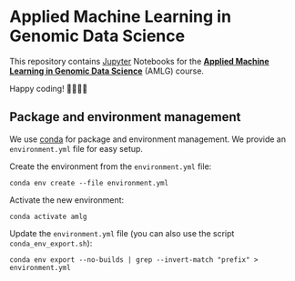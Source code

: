 # Applied Machine Learning in Genomic Data Science

This repository contains [Jupyter](https://jupyter.org) Notebooks for the **[Applied Machine Learning in Genomic Data Science](https://www.tnt.uni-hannover.de/edu/vorlesungen/AMLG/)** (AMLG) course.

Happy coding! 👩‍💻👨‍💻

## Package and environment management

We use [conda](https://conda.io) for package and environment management.
We provide an `environment.yml` file for easy setup.

Create the environment from the `environment.yml` file:

```shell
conda env create --file environment.yml
```

Activate the new environment:

```shell
conda activate amlg
```

Update the `environment.yml` file (you can also use the script `conda_env_export.sh`):

```shell
conda env export --no-builds | grep --invert-match "prefix" > environment.yml
```
